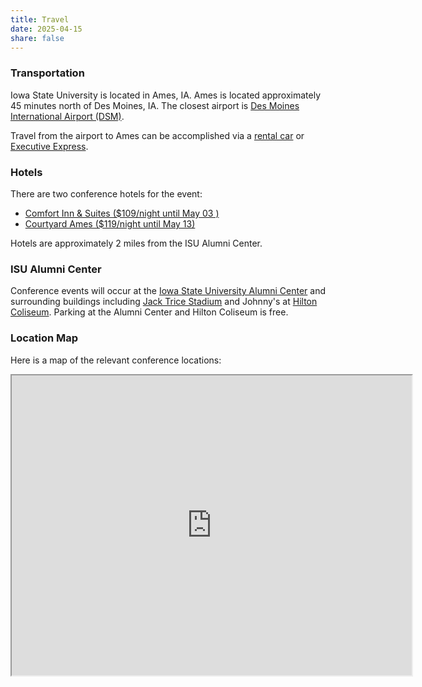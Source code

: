 ```yaml
---
title: Travel
date: 2025-04-15
share: false
---
```


### Transportation

Iowa State University is located in Ames, IA. 
Ames is located approximately 45 minutes north of Des Moines, IA. 
The closest airport is 
[Des Moines International Airport (DSM)](https://www.flydsm.com/).

Travel from the airport to Ames can be accomplished via a 
[rental car](https://www.flydsm.com/at-the-airport/ground-transportation/car-rentals) or 
[Executive Express](https://www.executiveexpress.biz/). 

### Hotels

There are two conference hotels for the event:

- [Comfort Inn & Suites ($109/night until May 03 )](https://www.choicehotels.com/reservations/groups/KX06H7)
- [Courtyard Ames ($119/night until May 13)](https://www.marriott.com/event-reservations/reservation-link.mi?id=1744047113955&key=GRP&guestreslink2=true&app=resvlink)

Hotels are approximately 2 miles from the ISU Alumni Center. 

### ISU Alumni Center

Conference events will occur at the 
[Iowa State University Alumni Center](https://www.isualumnicenter.org/s/565/20/interior-subnav.aspx)
and surrounding buildings including 
[Jack Trice Stadium](https://www.amesstadium.com/information/) and 
Johnny's at [Hilton Coliseum](https://www.center.iastate.edu/hilton-coliseum/). 
Parking at the Alumni Center and Hilton Coliseum is free. 

### Location Map

Here is a map of the relevant conference locations:

<iframe src="https://www.google.com/maps/d/embed?mid=1Jvhp-2Ait3d_wJYGjmC6HVSScJZnqm8&ehbc=2E312F" width="640" height="480"></iframe>
